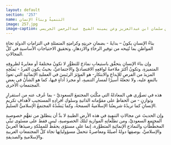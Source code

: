 ```yaml
---
layout: default
section: '257'
name: التنميةُ وبناءُ الإنسان
image: 257.jpg
image-caption: صورة تذكارية لمجموعة من الشباب السعوديين الذين تلقوا دورة تدريبية في معهد الجريسي للتدريب، وتضم الصورة صاحب السمو الملكي الأمير سلطان بن سلمان ابن عبدالعزيز وعن يمينه الشيخ  عبدالرحمن الجريسي
---
```


بناءُ الإنسانِ يكونُ – بدايةً - بضمانِ حريتِهِ وكرامتِهِ المتمثلةِ في التزاماتِ الدولةِ تجاهَ المواطنِ بما تُتِيحه من توفيرِ الرخاءِ والازدهارِ، وتحقيقِ الاحتياجاتِ الأساسيةِ في كلِّ المجالاتِ.

وإن بناءَ الإنسانِ يتحقَّق باستيعابِ نماذجَ للتطوُّرِ لا تكونُ مختلفةً أو مغايرةً لظروفِهِ المتميزةِ، وتكونُ أكثرَ ملاءمةً لواقعِهِ الاقتصاديِّ والاجتماعيِّ، بحيثُ يكون الفردُ - بَمنْحِهِ المزيدَ من الفرصِ للإبداعِ والابتكارِ- هو المؤثرَ الرئيسَ في العمليةِ الإنمائيةِ التي تعودُ بالنفعِ عليه، ولا تجعلهُ أسيرًا لمسارِ التنميةِ، أو مجردَ أداةٍ فيها، كما هو الشأنُ في بعضِ المجتمعاتِ الأخرى.

هذه في تصوُّري هي المعادلةُ التي مكَّنَتِ المجتمعَ السعوديَّ - بما عُرف عنه من استقرارٍ وتوازنٍ - من الحفاظِ على مقوِّماته الذاتيةِ وسلوكِ أفرادِهِ المستجيبِ لأهدافِ تكريمِ الإنسانِ كما تريدُهُ شريعتُنا الإسلاميةُ السمحةُ، وكما يَنشُدُهُ المجتمعُ الإسلاميُّ السليمُ. 

وإن الحديثَ عن مجالاتِ التنميةِ في هذه الأرضِ الطيبةِ لا بدَّ أن ينطلقَ من تفهُّمِ خصوصيةِ المجتمعِ السعوديِّ، ومن تطلُّعاتِهِ الموازيةِ لتلك الخصوصيةِ، ليس فقط على مستَوى تبنِّي المخطَّطاتِ والنماذج الإنمائيةِ المتطوِّرة، إنما على مستوًى يحفَظُ للمملكةِ رصيدَها العربيَّ والإسلاميَّ، بوصفِها دولةً أصيلةً ومعاصرةً تتحملُ مسؤولياتِها تجاهَ كلِّ المجتمعاتِ العربيةِ والإسلاميةِ والصديقةِ.

